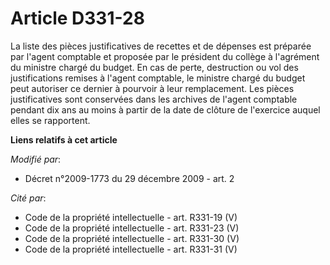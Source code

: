 # Article D331-28

La liste des pièces justificatives de recettes et de dépenses est préparée par l'agent comptable et proposée par le président
du collège à l'agrément du ministre chargé du budget. En cas de perte, destruction ou vol des justifications remises à
l'agent comptable, le ministre chargé du budget peut autoriser ce dernier à pourvoir à leur remplacement. Les pièces
justificatives sont conservées dans les archives de l'agent comptable pendant dix ans au moins à partir de la date de clôture
de l'exercice auquel elles se rapportent.

**Liens relatifs à cet article**

_Modifié par_:

  - Décret n°2009-1773 du 29 décembre 2009 - art. 2

_Cité par_:

  - Code de la propriété intellectuelle - art. R331-19 (V)
  - Code de la propriété intellectuelle - art. R331-23 (V)
  - Code de la propriété intellectuelle - art. R331-30 (V)
  - Code de la propriété intellectuelle - art. R331-31 (V)
